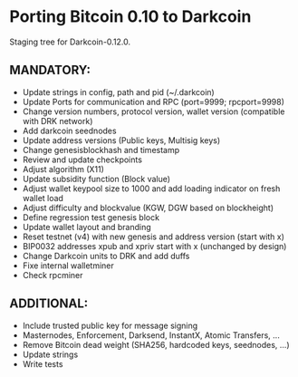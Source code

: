 Porting Bitcoin 0.10 to Darkcoin
================================

Staging tree for Darkcoin-0.12.0.


MANDATORY:
----------

- Update strings in config, path and pid (~/.darkcoin)
- Update Ports for communication and RPC (port=9999; rpcport=9998)
- Change version numbers, protocol version, wallet version (compatible with DRK network)
- Add darkcoin seednodes
- Update address versions (Public keys, Multisig keys)
- Change genesisblockhash and timestamp
- Review and update checkpoints
- Adjust algorithm (X11)
- Update subsidity function (Block value)
- Adjust wallet keypool size to 1000 and add loading indicator on fresh wallet load
- Adjust difficulty and blockvalue (KGW, DGW based on blockheight)
- Define regression test genesis block
- Update wallet layout and branding
- Reset testnet (v4) with new genesis and address version (start with x)
- BIP0032 addresses xpub and xpriv start with x (unchanged by design)
- Change Darkcoin units to DRK and add duffs
- Fixe internal walletminer
- Check rpcminer


ADDITIONAL:
-----------

- Include trusted public key for message signing
- Masternodes, Enforcement, Darksend, InstantX, Atomic Transfers, ...
- Remove Bitcoin dead weight (SHA256, hardcoded keys, seednodes, ...)
- Update strings
- Write tests
